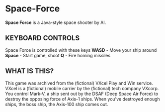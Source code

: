 # Space-Force
**Space Force** is a Java-style space shooter by AI.
## KEYBOARD CONTROLS
Space Force is controlled with these keys
**WASD** - Move your ship around
**Space** - Start game, shoot
**Q** - Fire homing missiles
## WHAT IS THIS?
This game was archived from the (fictional) VXcel Play and Win service. VXcel is a (fictional) mobile carrier by the (fictional) tech company VXcorp.
You control Mark-V, a ship sent out by the DSAF (Deep Space Air Force) to destroy the opposing force of Axis-1 ships. When you've destroyed enough ships, the boss ship, the Axis-100 ship comes out.
